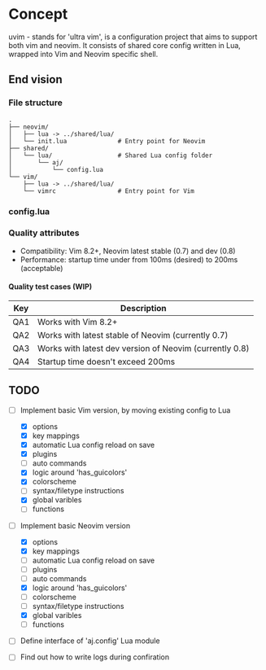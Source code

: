 # Concept
uvim - stands for 'ultra vim', is a configuration project that aims to support both vim and neovim.
It consists of shared core config written in Lua, wrapped into Vim and Neovim specific shell.

## End vision

### File structure
```
.
├── neovim/
│   ├── lua -> ../shared/lua/
│   └── init.lua              # Entry point for Neovim
├── shared/
│   └── lua/                  # Shared Lua config folder
│       └── aj/
│           └── config.lua
└── vim/
    ├── lua -> ../shared/lua/
    └── vimrc                 # Entry point for Vim
```
### config.lua

### Quality attributes

- Compatibility: Vim 8.2+, Neovim latest stable (0.7) and dev (0.8)
- Performance: startup time under from 100ms (desired) to 200ms (acceptable)

#### Quality test cases (WIP)

| Key | Description                                             |
|-----|---------------------------------------------------------|
| QA1 | Works with Vim 8.2+                                     |
| QA2 | Works with latest stable of Neovim (currently 0.7)      |
| QA3 | Works with latest dev version of Neovim (currently 0.8) |
| QA4 | Startup time doesn't exceed 200ms                       |

## TODO

- [ ] Implement basic Vim version, by moving existing config to Lua
  - [x] options
  - [x] key mappings
  - [x] automatic Lua config reload on save
  - [x] plugins
  - [ ] auto commands
  - [x] logic around 'has_guicolors'
  - [x] colorscheme
  - [ ] syntax/filetype instructions
  - [x] global varibles
  - [ ] functions
- [ ] Implement basic Neovim version
  - [x] options
  - [x] key mappings
  - [ ] automatic Lua config reload on save
  - [ ] plugins
  - [ ] auto commands
  - [x] logic around 'has_guicolors'
  - [ ] colorscheme
  - [ ] syntax/filetype instructions
  - [x] global varibles
  - [ ] functions
- [ ] Define interface of 'aj.config' Lua module
- [ ] Find out how to write logs during confiration

